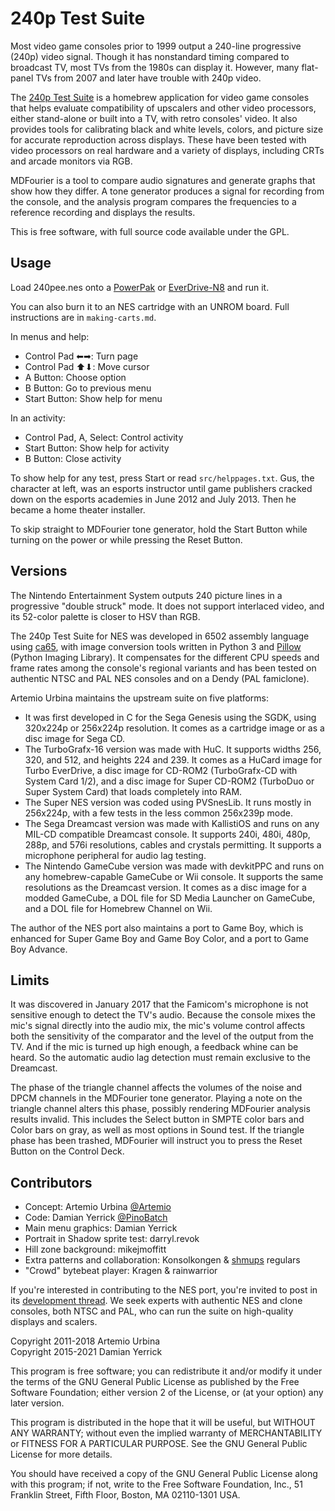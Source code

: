 240p Test Suite
===============

Most video game consoles prior to 1999 output a 240-line progressive
(240p) video signal.  Though it has nonstandard timing compared to
broadcast TV, most TVs from the 1980s can display it.  However, many
flat-panel TVs from 2007 and later have trouble with 240p video.

The [240p Test Suite] is a homebrew application for video game
consoles that helps evaluate compatibility of upscalers and other
video processors, either stand-alone or built into a TV, with retro
consoles' video.  It also provides tools for calibrating black and
white levels, colors, and picture size for accurate reproduction
across displays.  These have been tested with video processors on
real hardware and a variety of displays, including CRTs and arcade
monitors via RGB.

MDFourier is a tool to compare audio signatures and generate graphs
that show how they differ.  A tone generator produces a signal for
recording from the console, and the analysis program compares the
frequencies to a reference recording and displays the results.

This is free software, with full source code available under the GPL.

[240p Test Suite]: http://junkerhq.net/xrgb/index.php/240p_test_suite

Usage
-----
Load 240pee.nes onto a [PowerPak] or [EverDrive-N8] and run it.

You can also burn it to an NES cartridge with an UNROM board.
Full instructions are in `making-carts.md`.

In menus and help:

* Control Pad ⬅➡: Turn page
* Control Pad ⬆⬇: Move cursor
* A Button: Choose option
* B Button: Go to previous menu
* Start Button: Show help for menu

In an activity:

* Control Pad, A, Select: Control activity
* Start Button: Show help for activity
* B Button: Close activity

To show help for any test, press Start or read `src/helppages.txt`.
Gus, the character at left, was an esports instructor until game
publishers cracked down on the esports academies in June 2012 and
July 2013.  Then he became a home theater installer.

To skip straight to MDFourier tone generator, hold the Start Button
while turning on the power or while pressing the Reset Button.

Versions
--------
The Nintendo Entertainment System outputs 240 picture lines in a
progressive "double struck" mode.  It does not support interlaced
video, and its 52-color palette is closer to HSV than RGB.

The 240p Test Suite for NES was developed in 6502 assembly language
using [ca65], with image conversion tools written in Python 3 and
[Pillow] (Python Imaging Library).  It compensates for the different
CPU speeds and frame rates among the console's regional variants
and has been tested on authentic NTSC and PAL NES consoles and on a
Dendy (PAL famiclone).

Artemio Urbina maintains the upstream suite on five platforms:

* It was first developed in C for the Sega Genesis using the SGDK,
  using 320x224p or 256x224p resolution.  It comes as a cartridge
  image or as a disc image for Sega CD.
* The TurboGrafx-16 version was made with HuC.  It supports widths
  256, 320, and 512, and heights 224 and 239.  It comes as a HuCard
  image for Turbo EverDrive, a disc image for CD-ROM2 (TurboGrafx-CD
  with System Card 1/2), and a disc image for Super CD-ROM2
  (TurboDuo or Super System Card) that loads completely into RAM.
* The Super NES version was coded using PVSnesLib.  It runs mostly
  in 256x224p, with a few tests in the less common 256x239p mode.
* The Sega Dreamcast version was made with KallistiOS and runs on
  any MIL-CD compatible Dreamcast console.  It supports 240i, 480i,
  480p, 288p, and 576i resolutions, cables and crystals permitting.
  It supports a microphone peripheral for audio lag testing.
* The Nintendo GameCube version was made with devkitPPC and runs on
  any homebrew-capable GameCube or Wii console.  It supports the same
  resolutions as the Dreamcast version.  It comes as a disc image for
  a modded GameCube, a DOL file for SD Media Launcher on GameCube,
  and a DOL file for Homebrew Channel on Wii.

The author of the NES port also maintains a port to Game Boy,
which is enhanced for Super Game Boy and Game Boy Color,
and a port to Game Boy Advance.

[ca65]: https://cc65.github.io/cc65/
[Pillow]: https://pillow.readthedocs.org/
[PowerPak]: http://www.retrousb.com/product_info.php?cPath=24&products_id=34
[EverDrive-N8]: http://www.stoneagegamer.com/everdrive-n8-deluxe-nes.html

Limits
------
It was discovered in January 2017 that the Famicom's microphone is
not sensitive enough to detect the TV's audio.  Because the console
mixes the mic's signal directly into the audio mix, the mic's volume
control affects both the sensitivity of the comparator and the level
of the output from the TV.  And if the mic is turned up high enough,
a feedback whine can be heard.  So the automatic audio lag detection
must remain exclusive to the Dreamcast.

The phase of the triangle channel affects the volumes of the noise
and DPCM channels in the MDFourier tone generator.  Playing a note
on the triangle channel alters this phase, possibly rendering
MDFourier analysis results invalid.  This includes the Select button
in SMPTE color bars and Color bars on gray, as well as most options
in Sound test.  If the triangle phase has been trashed, MDFourier
will instruct you to press the Reset Button on the Control Deck.

Contributors
------------
* Concept: Artemio Urbina [@Artemio]
* Code: Damian Yerrick [@PinoBatch]
* Main menu graphics: Damian Yerrick
* Portrait in Shadow sprite test: darryl.revok
* Hill zone background: mikejmoffitt
* Extra patterns and collaboration: Konsolkongen & [shmups] regulars
* "Crowd" bytebeat player: Kragen & rainwarrior

If you're interested in contributing to the NES port, you're invited
to post in its [development thread].  We seek experts with authentic
NES and clone consoles, both NTSC and PAL, who can run the suite on
high-quality displays and scalers.

[@Artemio]: https://twitter.com/Artemio
[@PinoBatch]: https://twitter.com/PinoBatch
[shmups]: http://shmups.system11.org/
[development thread]: http://forums.nesdev.com/viewtopic.php?t=13394

Copyright 2011-2018 Artemio Urbina  
Copyright 2015-2021 Damian Yerrick

This program is free software; you can redistribute it and/or modify
it under the terms of the GNU General Public License as published by
the Free Software Foundation; either version 2 of the License, or
(at your option) any later version.

This program is distributed in the hope that it will be useful,
but WITHOUT ANY WARRANTY; without even the implied warranty of
MERCHANTABILITY or FITNESS FOR A PARTICULAR PURPOSE.  See the
GNU General Public License for more details.

You should have received a copy of the GNU General Public License along
with this program; if not, write to the Free Software Foundation, Inc.,
51 Franklin Street, Fifth Floor, Boston, MA 02110-1301 USA.
